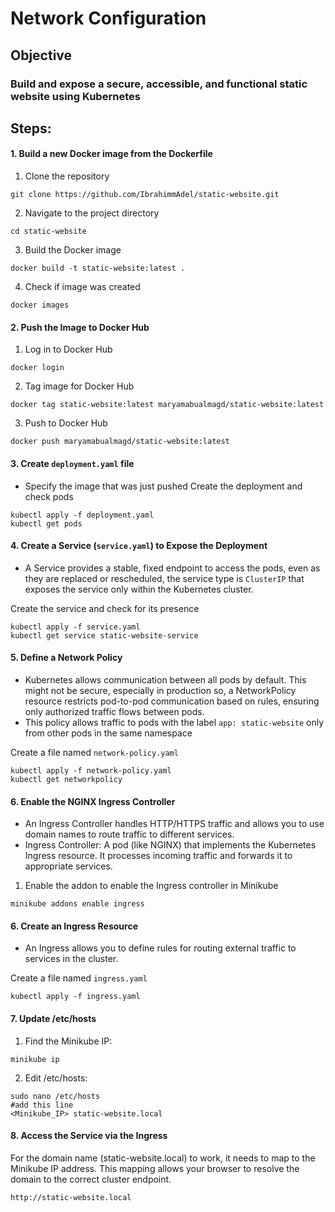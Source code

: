 #  Network Configuration 

## **Objective**

### Build and expose a secure, accessible, and functional static website using Kubernetes

## **Steps:**

#### 1. Build a new Docker image from the Dockerfile
1. Clone the repository
```
git clone https://github.com/IbrahimmAdel/static-website.git
```
2. Navigate to the project directory
```
cd static-website
```
3. Build the Docker image
```
docker build -t static-website:latest .
```
4. Check if image was created 
```
docker images
```
#### 2. Push the Image to Docker Hub
1. Log in to Docker Hub
```
docker login
```
2. Tag image for Docker Hub
```
docker tag static-website:latest maryamabualmagd/static-website:latest
```
3. Push to Docker Hub
```
docker push maryamabualmagd/static-website:latest
```
#### 3. Create `deployment.yaml` file 
- Specify the image that was just pushed 
Create the deployment and check pods
```
kubectl apply -f deployment.yaml
kubectl get pods
```
#### 4. Create a Service (`service.yaml`) to Expose the Deployment
- A Service provides a stable, fixed endpoint to access the pods, even as they are replaced or rescheduled, the service type is `ClusterIP` that exposes the service only within the Kubernetes cluster.

Create the service and check for its presence
```
kubectl apply -f service.yaml
kubectl get service static-website-service
```

#### 5. Define a Network Policy 
- Kubernetes allows communication between all pods by default. This might not be secure, especially in production so, a NetworkPolicy resource restricts pod-to-pod communication based on rules, ensuring only authorized traffic flows between pods.
- This policy allows traffic to pods with the label `app: static-website` only from other pods in the same namespace

Create a file named `network-policy.yaml`
```
kubectl apply -f network-policy.yaml
kubectl get networkpolicy
```
#### 6. Enable the NGINX Ingress Controller
- An Ingress Controller handles HTTP/HTTPS traffic and allows you to use domain names to route traffic to different services.
- Ingress Controller: A pod (like NGINX) that implements the Kubernetes Ingress resource. It processes incoming traffic and forwards it to appropriate services.

1. Enable the addon to enable the Ingress controller in Minikube
```
minikube addons enable ingress
```
#### 6. Create an Ingress Resource
- An Ingress allows you to define rules for routing external traffic to services in the cluster.

Create a file named `ingress.yaml`
```
kubectl apply -f ingress.yaml
```
#### 7. Update /etc/hosts
1. Find the Minikube IP:
```
minikube ip
```
2. Edit /etc/hosts:
```
sudo nano /etc/hosts
#add this line 
<Minikube_IP> static-website.local
```
#### 8. Access the Service via the Ingress
For the domain name (static-website.local) to work, it needs to map to the Minikube IP address. This mapping allows your browser to resolve the domain to the correct cluster endpoint.
```
http://static-website.local
```




